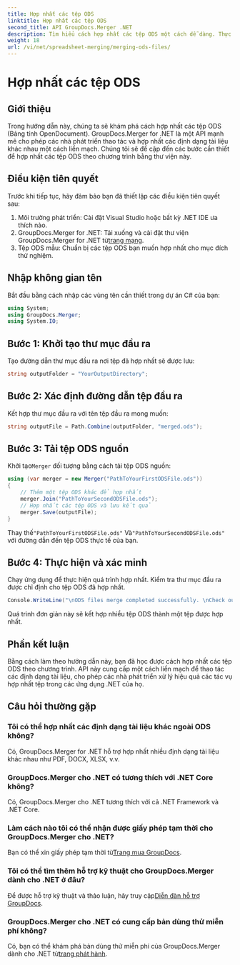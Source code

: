 ```yaml
---
title: Hợp nhất các tệp ODS
linktitle: Hợp nhất các tệp ODS
second_title: API GroupDocs.Merger .NET
description: Tìm hiểu cách hợp nhất các tệp ODS một cách dễ dàng. Thực hiện theo hướng dẫn từng bước của chúng tôi để thao tác tài liệu liền mạch.
weight: 18
url: /vi/net/spreadsheet-merging/merging-ods-files/
---
```


# Hợp nhất các tệp ODS

## Giới thiệu
Trong hướng dẫn này, chúng ta sẽ khám phá cách hợp nhất các tệp ODS (Bảng tính OpenDocument). GroupDocs.Merger for .NET là một API mạnh mẽ cho phép các nhà phát triển thao tác và hợp nhất các định dạng tài liệu khác nhau một cách liền mạch. Chúng tôi sẽ đề cập đến các bước cần thiết để hợp nhất các tệp ODS theo chương trình bằng thư viện này.
## Điều kiện tiên quyết
Trước khi tiếp tục, hãy đảm bảo bạn đã thiết lập các điều kiện tiên quyết sau:
1. Môi trường phát triển: Cài đặt Visual Studio hoặc bất kỳ .NET IDE ưa thích nào.
2.  GroupDocs.Merger for .NET: Tải xuống và cài đặt thư viện GroupDocs.Merger for .NET từ[trang mạng](https://releases.groupdocs.com/merger/net/).
3. Tệp ODS mẫu: Chuẩn bị các tệp ODS bạn muốn hợp nhất cho mục đích thử nghiệm.

## Nhập không gian tên
Bắt đầu bằng cách nhập các vùng tên cần thiết trong dự án C# của bạn:
```csharp
using System; 
using GroupDocs.Merger;
using System.IO;
```
## Bước 1: Khởi tạo thư mục đầu ra
Tạo đường dẫn thư mục đầu ra nơi tệp đã hợp nhất sẽ được lưu:
```csharp
string outputFolder = "YourOutputDirectory";
```
## Bước 2: Xác định đường dẫn tệp đầu ra
Kết hợp thư mục đầu ra với tên tệp đầu ra mong muốn:
```csharp
string outputFile = Path.Combine(outputFolder, "merged.ods");
```
## Bước 3: Tải tệp ODS nguồn
 Khởi tạo`Merger` đối tượng bằng cách tải tệp ODS nguồn:
```csharp
using (var merger = new Merger("PathToYourFirstODSFile.ods"))
{
    // Thêm một tệp ODS khác để hợp nhất
    merger.Join("PathToYourSecondODSFile.ods");
    // Hợp nhất các tệp ODS và lưu kết quả
    merger.Save(outputFile);
}
```
 Thay thế`"PathToYourFirstODSFile.ods"` Và`"PathToYourSecondODSFile.ods"` với đường dẫn đến tệp ODS thực tế của bạn.
## Bước 4: Thực hiện và xác minh
Chạy ứng dụng để thực hiện quá trình hợp nhất. Kiểm tra thư mục đầu ra được chỉ định cho tệp ODS đã hợp nhất.
```csharp
Console.WriteLine("\nODS files merge completed successfully. \nCheck output in {0}", outputFolder);
```
Quá trình đơn giản này sẽ kết hợp nhiều tệp ODS thành một tệp được hợp nhất.

## Phần kết luận
Bằng cách làm theo hướng dẫn này, bạn đã học được cách hợp nhất các tệp ODS theo chương trình. API này cung cấp một cách liền mạch để thao tác các định dạng tài liệu, cho phép các nhà phát triển xử lý hiệu quả các tác vụ hợp nhất tệp trong các ứng dụng .NET của họ.

## Câu hỏi thường gặp
### Tôi có thể hợp nhất các định dạng tài liệu khác ngoài ODS không?
Có, GroupDocs.Merger for .NET hỗ trợ hợp nhất nhiều định dạng tài liệu khác nhau như PDF, DOCX, XLSX, v.v.
### GroupDocs.Merger cho .NET có tương thích với .NET Core không?
Có, GroupDocs.Merger cho .NET tương thích với cả .NET Framework và .NET Core.
### Làm cách nào tôi có thể nhận được giấy phép tạm thời cho GroupDocs.Merger cho .NET?
 Bạn có thể xin giấy phép tạm thời từ[Trang mua GroupDocs](https://purchase.groupdocs.com/temporary-license/).
### Tôi có thể tìm thêm hỗ trợ kỹ thuật cho GroupDocs.Merger dành cho .NET ở đâu?
 Để được hỗ trợ kỹ thuật và thảo luận, hãy truy cập[Diễn đàn hỗ trợ GroupDocs](https://forum.groupdocs.com/c/merger/32).
### GroupDocs.Merger cho .NET có cung cấp bản dùng thử miễn phí không?
 Có, bạn có thể khám phá bản dùng thử miễn phí của GroupDocs.Merger dành cho .NET từ[trang phát hành](https://releases.groupdocs.com/).